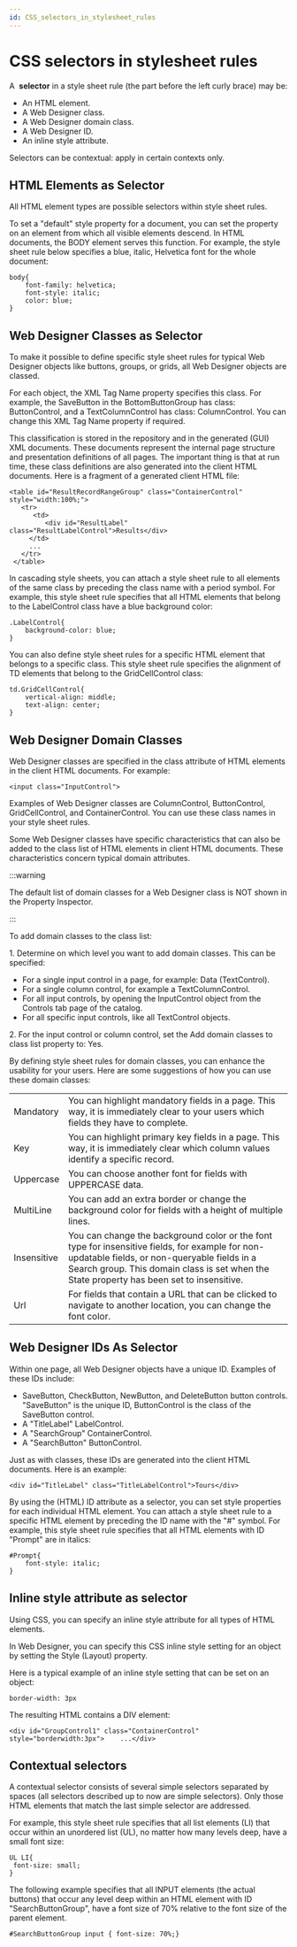 ```yaml
---
id: CSS_selectors_in_stylesheet_rules
---
```


# CSS selectors in stylesheet rules

A  **selector** in a style sheet rule (the part before the left curly brace) may be:

- An HTML element.
- A Web Designer class.
- A Web Designer domain class.
- A Web Designer ID.
- An inline style attribute.

Selectors can be contextual: apply in certain contexts only.

## HTML Elements as Selector

All HTML element types are possible selectors within style sheet rules.

To set a "default" style property for a document, you can set the property on an element from which all visible elements descend. In HTML documents, the BODY element serves this function. For example, the style sheet rule below specifies a blue, italic, Helvetica font for the whole document:

```language-css
body{
    font-family: helvetica;
    font-style: italic;
    color: blue;
}
```

## Web Designer Classes as Selector

To make it possible to define specific style sheet rules for typical Web Designer objects like buttons, groups, or grids, all Web Designer objects are classed.

For each object, the XML Tag Name property specifies this class. For example, the SaveButton in the BottomButtonGroup has class: ButtonControl, and a TextColumnControl has class: ColumnControl. You can change this XML Tag Name property if required.

This classification is stored in the repository and in the generated (GUI) XML documents. These documents represent the internal page structure and presentation definitions of all pages. The important thing is that at run time, these class definitions are also generated into the client HTML documents. Here is a fragment of a generated client HTML file:

```language-xml
<table id="ResultRecordRangeGroup" class="ContainerControl" style="width:100%;">
   <tr>
      <td>
         <div id="ResultLabel" class="ResultLabelControl">Results</div>
     </td>
     ...
   </tr>
 </table>
```

In cascading style sheets, you can attach a style sheet rule to all elements of the same class by preceding the class name with a period symbol. For example, this style sheet rule specifies that all HTML elements that belong to the LabelControl class have a blue background color:

```language-css
.LabelControl{
    background-color: blue;
}
```

You can also define style sheet rules for a specific HTML element that belongs to a specific class. This style sheet rule specifies the alignment of TD elements that belong to the GridCellControl class:

```language-css
td.GridCellControl{
    vertical-align: middle;
    text-align: center;
}
```

## Web Designer Domain Classes

Web Designer classes are specified in the class attribute of HTML elements in the client HTML documents. For example:

```language-html
<input class="InputControl">
```

Examples of Web Designer classes are ColumnControl, ButtonControl, GridCellControl, and ContainerControl. You can use these class names in your style sheet rules.

Some Web Designer classes have specific characteristics that can also be added to the class list of HTML elements in client HTML documents. These characteristics concern typical domain attributes.


:::warning

The default list of domain classes for a Web Designer class is NOT shown in the Property Inspector.

:::

To add domain classes to the class list:

1. Determine on which level you want to add domain classes. This can be specified:

- For a single input control in a page, for example: Data (TextControl).
- For a single column control, for example a TextColumnControl.
- For all input controls, by opening the InputControl object from the Controls tab page of the catalog.
- For all specific input controls, like all TextControl objects.

2. For the input control or column control, set the Add domain classes to class list property to: Yes.

By defining style sheet rules for domain classes, you can enhance the usability for your users. Here are some suggestions of how you can use these domain classes:

|        |        |
|--------|--------|
|Mandatory|You can highlight mandatory fields in a page. This way, it is immediately clear to your users which fields they have to complete.|
|Key     |You can highlight primary key fields in a page. This way, it is immediately clear which column values identify a specific record.|
|Uppercase|You can choose another font for fields with UPPERCASE data.|
|MultiLine|You can add an extra border or change the background color for fields with a height of multiple lines.|
|Insensitive|You can change the background color or the font type for insensitive fields, for example for non-updatable fields, or non-queryable fields in a Search group. This domain class is set when the State property has been set to insensitive.|
|Url     |For fields that contain a URL that can be clicked to navigate to another location, you can change the font color.|



## Web Designer IDs As Selector

Within one page, all Web Designer objects have a unique ID. Examples of these IDs include:

- SaveButton, CheckButton, NewButton, and DeleteButton button controls. "SaveButton" is the unique ID, ButtonControl is the class of the SaveButton control.
- A "TitleLabel" LabelControl.
- A "SearchGroup" ContainerControl.
- A "SearchButton" ButtonControl.

Just as with classes, these IDs are generated into the client HTML documents. Here is an example:

```
<div id="TitleLabel" class="TitleLabelControl">Tours</div>
```

By using the (HTML) ID attribute as a selector, you can set style properties for each individual HTML element. You can attach a style sheet rule to a specific HTML element by preceding the ID name with the "#" symbol. For example, this style sheet rule specifies that all HTML elements with ID "Prompt" are in italics:

```language-css
#Prompt{
    font-style: italic;
}
```

## Inline style attribute as selector

Using CSS, you can specify an inline style attribute for all types of HTML elements.

In Web Designer, you can specify this CSS inline style setting for an object by setting the Style (Layout) property.

Here is a typical example of an inline style setting that can be set on an object:

```language-css
border-width: 3px
```

The resulting HTML contains a DIV element:

```
<div id="GroupControl1" class="ContainerControl" style="borderwidth:3px">    ...</div>
```

## Contextual selectors

A contextual selector consists of several simple selectors separated by spaces (all selectors described up to now are simple selectors). Only those HTML elements that match the last simple selector are addressed.

For example, this style sheet rule specifies that all list elements (LI) that occur within an unordered list (UL), no matter how many levels deep, have a small font size:

```language-css
UL LI{
 font-size: small;
}
```

The following example specifies that all INPUT elements (the actual buttons) that occur any level deep within an HTML element with ID "SearchButtonGroup", have a font size of 70% relative to the font size of the parent element.

```language-css
#SearchButtonGroup input { font-size: 70%;}
```